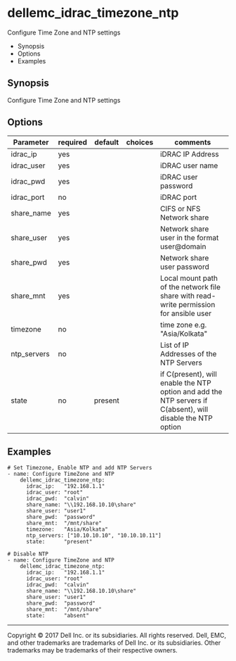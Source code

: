 # dellemc_idrac_timezone_ntp
Configure Time Zone and NTP settings

  * Synopsis
  * Options
  * Examples

## Synopsis
 Configure Time Zone and NTP settings

## Options

| Parameter     | required    | default  | choices    | comments |
| ------------- |-------------| ---------|----------- |--------- |
| idrac_ip  |   yes  |    | |  iDRAC IP Address  |
| idrac_user  |   yes  |    | |  iDRAC user name  |
| idrac_pwd  |   yes  |    | |  iDRAC user password  |
| idrac_port  |   no  |    | |  iDRAC port  |
| share_name  |   yes  |  | |  CIFS or NFS Network share  |
| share_user  |   yes  |  | |  Network share user in the format user@domain  |
| share_pwd  |   yes  |  | |  Network share user password  |
| share_mnt  |   yes  |  | |  Local mount path of the network file share with read-write permission for ansible user  |
| timezone  |   no  |    | |  time zone e.g. "Asia/Kolkata"  |
| ntp_servers  |   no  |    | |  List of IP Addresses of the NTP Servers  |
| state  |   no  |  present  | |  if C(present), will enable the NTP option and add the NTP servers  if C(absent), will disable the NTP option  |

## Examples

```
# Set Timezone, Enable NTP and add NTP Servers
- name: Configure TimeZone and NTP
    dellemc_idrac_timezone_ntp:
      idrac_ip:   "192.168.1.1"
      idrac_user: "root"
      idrac_pwd:  "calvin"
      share_name: "\\192.168.10.10\share"
      share_user: "user1"
      share_pwd:  "password"
      share_mnt:  "/mnt/share"
      timezone:   "Asia/Kolkata"
      ntp_servers: ["10.10.10.10", "10.10.10.11"]
      state:      "present"

# Disable NTP
- name: Configure TimeZone and NTP
    dellemc_idrac_timezone_ntp:
      idrac_ip:   "192.168.1.1"
      idrac_user: "root"
      idrac_pwd:  "calvin"
      share_name: "\\192.168.10.10\share"
      share_user: "user1"
      share_pwd:  "password"
      share_mnt:  "/mnt/share"
      state:      "absent"

```

---

Copyright © 2017 Dell Inc. or its subsidiaries. All rights reserved. Dell, EMC, and other trademarks are trademarks of Dell Inc. or its subsidiaries. Other trademarks may be trademarks of their respective owners.
